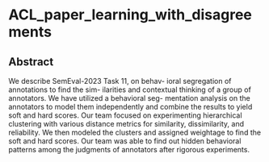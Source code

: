 # ACL_paper_learning_with_disagreements

## Abstract

We describe SemEval-2023 Task 11, on behav- ioral segregation of annotations to find the sim- ilarities and contextual thinking of a group of annotators. We have utilized a behavioral seg- mentation analysis on the annotators to model them independently and combine the results to yield soft and hard scores.
Our team focused on experimenting hierarchical clustering with various distance metrics for similarity, dissimilarity, and reliability. We then modeled the
clusters and assigned weightage to find the soft and hard scores. Our team was able to find out hidden behavioral patterns among the judgments of annotators after rigorous experiments.
